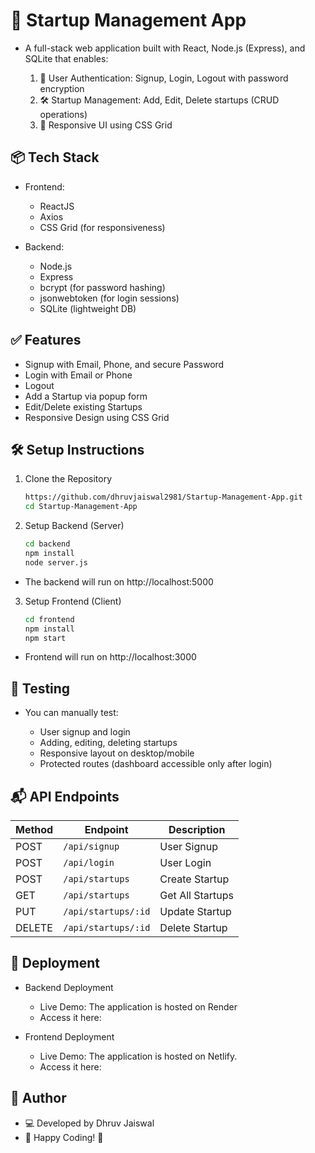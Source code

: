 # 🚀 Startup Management App
- A full-stack web application built with React, Node.js (Express), and SQLite that enables:

    1. 🔐 User Authentication: Signup, Login, Logout with password encryption
    2. 🛠️ Startup Management: Add, Edit, Delete startups (CRUD operations)
    3. 💅 Responsive UI using CSS Grid

## 📦 Tech Stack

- Frontend:
    - ReactJS
    - Axios
    - CSS Grid (for responsiveness)

- Backend:
    - Node.js
    - Express
    - bcrypt (for password hashing)
    - jsonwebtoken (for login sessions)
    - SQLite (lightweight DB)

## ✅ Features
- Signup with Email, Phone, and secure Password
- Login with Email or Phone
- Logout
- Add a Startup via popup form
- Edit/Delete existing Startups
- Responsive Design using CSS Grid

## 🛠️ Setup Instructions

1. Clone the Repository
    ```bash
    https://github.com/dhruvjaiswal2981/Startup-Management-App.git
    cd Startup-Management-App
    ```
2. Setup Backend (Server)

    ```bash
    cd backend
    npm install
    node server.js
    ```
- The backend will run on http://localhost:5000

3. Setup Frontend (Client)

    ```bash
    cd frontend
    npm install
    npm start
    ```
- Frontend will run on http://localhost:3000


## 🧪 Testing
- You can manually test:

    - User signup and login
    - Adding, editing, deleting startups
    - Responsive layout on desktop/mobile
    - Protected routes (dashboard accessible only after login)


## 📬 API Endpoints

| Method | Endpoint              | Description        |
|--------|-----------------------|--------------------|
| POST   | `/api/signup`    | User Signup        |
| POST   | `/api/login`     | User Login         |
| POST   | `/api/startups`       | Create Startup     |
| GET    | `/api/startups`       | Get All Startups   |
| PUT    | `/api/startups/:id`   | Update Startup     |
| DELETE | `/api/startups/:id`   | Delete Startup     |


## 🚀 Deployment

- Backend Deployment
    - Live Demo: The application is hosted on Render
    - Access it here: 

- Frontend Deployment
    - Live Demo: The application is hosted on Netlify.
    - Access it here: 

## 📌 Author

- 💻 Developed by Dhruv Jaiswal
- 🚀 Happy Coding! 🎉